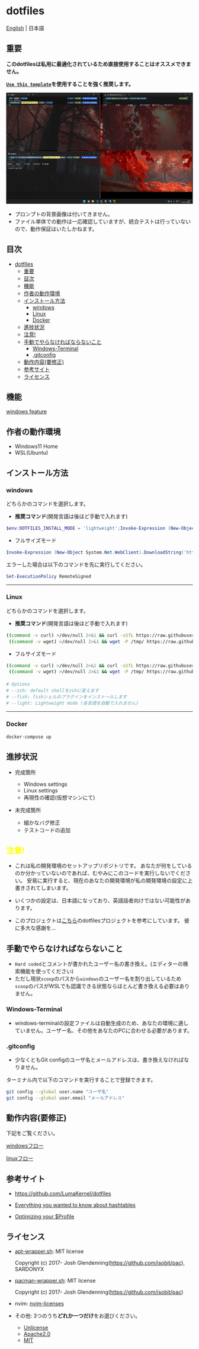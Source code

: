 # dotfiles

[English](https://github.com/SARDONYX-sard/dotfiles) | 日本語

## 重要

**このdotfilesは私用に最適化されているため直接使用することはオススメできません。**

**[`Use this template`](https://github.com/SARDONYX-sard/dotfiles/generate)を使用することを強く推奨します。**

<p align="center">
  <img src="./docs/images/../../../../images/terminals.jpg" alt="terminals" height="300" width="800"/>
</p>

- プロンプトの背景画像は付いてきません。
- ファイル単体での動作は一応確認していますが、統合テストは行っていないので、動作保証はいたしかねます。

## 目次

- [dotfiles](#dotfiles)
  - [重要](#重要)
  - [目次](#目次)
  - [機能](#機能)
  - [作者の動作環境](#作者の動作環境)
  - [インストール方法](#インストール方法)
    - [windows](#windows)
    - [Linux](#linux)
    - [Docker](#docker)
  - [進捗状況](#進捗状況)
  - [注意!](#注意)
  - [手動でやらなければならないこと](#手動でやらなければならないこと)
    - [Windows-Terminal](#windows-terminal)
    - [.gitconfig](#gitconfig)
  - [動作内容(要修正)](#動作内容要修正)
  - [参考サイト](#参考サイト)
  - [ライセンス](#ライセンス)

## 機能

[windows feature](./windows-feature.md)

## 作者の動作環境

- Windows11 Home
- WSL(Ubuntu)

## インストール方法

### windows

どちらかのコマンドを選択します。

- **推奨コマンド**(開発言語は後ほど手動で入れます)

```powershell
$env:DOTFILES_INSTALL_MODE = 'lightweight';Invoke-Expression (New-Object System.Net.WebClient).DownloadString('https://raw.githubusercontent.com/SARDONYX-sard/dotfiles/main/install-win.ps1')
```

- フルサイズモード

```powershell
Invoke-Expression (New-Object System.Net.WebClient).DownloadString('https://raw.githubusercontent.com/SARDONYX-sard/dotfiles/main/install-win.ps1')
```

エラーした場合は以下のコマンドを先に実行してください。

```powershell
Set-ExecutionPolicy RemoteSigned
```

---

### Linux

どちらかのコマンドを選択します。

- **推奨コマンド**(開発言語は後ほど手動で入れます)

```bash
((command -v curl) >/dev/null 2>&1 && curl -sSfL https://raw.githubusercontent.com/SARDONYX-sard/dotfiles/main/install-wsl.sh -o "/tmp/install-wsl.sh") ||
 ((command -v wget) >/dev/null 2>&1 && wget -P /tmp/ https://raw.githubusercontent.com/SARDONYX-sard/dotfiles/main/install-wsl.sh) && bash /tmp/install-wsl.sh --light --fish
```

- フルサイズモード

```bash
((command -v curl) >/dev/null 2>&1 && curl -sSfL https://raw.githubusercontent.com/SARDONYX-sard/dotfiles/main/install-wsl.sh -o "/tmp/install-wsl.sh") ||
 ((command -v wget) >/dev/null 2>&1 && wget -P /tmp/ https://raw.githubusercontent.com/SARDONYX-sard/dotfiles/main/install-wsl.sh) && bash /tmp/install-wsl.sh

# Options
# --zsh: default shellをzshに変えます
# --fish: fishシェルのプラグインをインストールします
# --light: Lightweight mode (各言語を自動で入れません)
```

---

### Docker

```bash
docker-compose up
```

## 進捗状況

- 完成箇所

  - Windows settings
  - Linux settings
  - 再現性の確認(仮想マシンにて)

- 未完成箇所

  - 細かなバグ修正
  - テストコードの追加

## <font color=yellow>注意!</font>

- これは私の開発環境のセットアップリポジトリです。
  あなたが何をしているのか分かっていないのであれば、むやみにこのコードを実行しないでください。
  安易に実行すると、現在のあなたの開発環境が私の開発環境の設定に上書きされてしまいます。

- いくつかの設定は、日本語になっており、英語話者向けではない可能性があります。

- このプロジェクトは[こちら](https://github.com/LumaKernel/dotfiles)のdotfilesプロジェクトを参考にしています。
  彼に多大な感謝を…

## 手動でやらなければならないこと

- `Hard coded`とコメントが書かれたユーザー名の書き換え。(エディターの検索機能を使ってください)
- ただし現状`scoop`のパスから`windows`のユーザー名を割り出しているため`scoop`のパスがWSLでも認識できる状態ならほとんど書き換える必要はありません。

### Windows-Terminal

- windows-terminalの設定ファイルは自動生成のため、あなたの環境に適していません。ユーザー名、その他をあなたのPCに合わせる必要があります。

### .gitconfig

- 少なくともGit configのユーザ名とメールアドレスは、書き換えなければなりません。

ターミナル内で以下のコマンドを実行することで登録できます。

```bash
git config --global user.name "ユーザ名"
git config --global user.email "メールアドレス"
```

## 動作内容(要修正)

下記をご覧ください。

[windowsフロー](./windows-flow.md)

[linuxフロー](./linux-flow.md)

## 参考サイト

- <https://github.com/LumaKernel/dotfiles>

- [Everything you wanted to know about hashtables](https://docs.microsoft.com/ja-jp/powershell/scripting/learn/deep-dives/everything-about-hashtable?view=powershell-7.2)

- [Optimizing your $Profile](https://devblogs.microsoft.com/powershell/optimizing-your-profile/)

## ライセンス

- [apt-wrapper.sh](./common/functions/apt-wrapper.sh): MIT license

  Copyright (c) 2017- Josh Glendenning(<https://github.com/isobit/pac>),
  SARDONYX

- [pacman-wrapper.sh](./common/functions/pacman-wrapper.sh): MIT license

  Copyright (c) 2017- Josh Glendenning(<https://github.com/isobit/pac>)

- nvim: [nvim-licenses](./nvim/readme.md#licenses)

- その他: 3つのうち**どれか一つだけ**をお選びください。
  - [Unlicense](./LICENCE)
  - [Apache2.0](./LICENSE-APACHE)
  - [MIT](./LICENSE-MIT)
